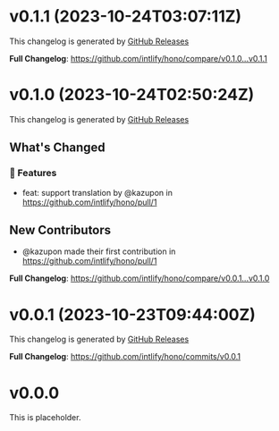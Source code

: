 # v0.1.1 (2023-10-24T03:07:11Z)

This changelog is generated by [GitHub Releases](https://github.com/intlify/hono/releases/tag/v0.1.1)

<!-- Release notes generated using configuration in .github/release.yml at v0.1.1 -->



**Full Changelog**: https://github.com/intlify/hono/compare/v0.1.0...v0.1.1


# v0.1.0 (2023-10-24T02:50:24Z)

This changelog is generated by [GitHub Releases](https://github.com/intlify/hono/releases/tag/v0.1.0)

<!-- Release notes generated using configuration in .github/release.yml at v0.1.0 -->

## What's Changed
### 🌟 Features
* feat: support translation by @kazupon in https://github.com/intlify/hono/pull/1

## New Contributors
* @kazupon made their first contribution in https://github.com/intlify/hono/pull/1

**Full Changelog**: https://github.com/intlify/hono/compare/v0.0.1...v0.1.0


# v0.0.1 (2023-10-23T09:44:00Z)

This changelog is generated by [GitHub Releases](https://github.com/intlify/hono/releases/tag/v0.0.1)

<!-- Release notes generated using configuration in .github/release.yml at v0.0.1 -->



**Full Changelog**: https://github.com/intlify/hono/commits/v0.0.1


# v0.0.0

This is placeholder.
